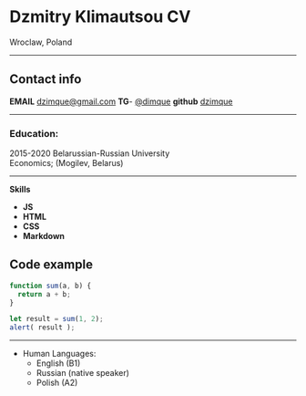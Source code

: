 # **Dzmitry Klimautsou CV**
Wroclaw, Poland


-------------------     ----------------------------
## Contact info
**EMAIL**                   dzimque@gmail.com
**TG**-                                [@dimque](https://t.me/dimque)
**github**                           [dzimque](https://dzimque.github.io/rsschool-cv/cv)

---------
### Education:
2015-2020
Belarussian-Russian University   
Economics; (Mogilev, Belarus)

----------------------------------------
 **Skills**
* __JS__
* __HTML__
* __CSS__
* __Markdown__  



Code example
----------------------------------------

```javascript
function sum(a, b) {
  return a + b;
}

let result = sum(1, 2);
alert( result );
```

----------------------------------------
* Human Languages:
     * English (B1)
     * Russian (native speaker)
     * Polish (A2)

